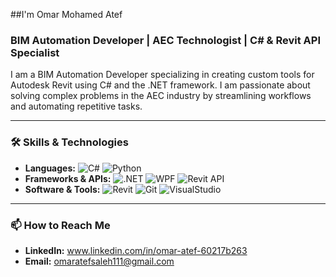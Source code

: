 ##I'm Omar Mohamed Atef

### BIM Automation Developer | AEC Technologist | C# & Revit API Specialist

I am a BIM Automation Developer specializing in creating custom tools for Autodesk Revit using C# and the .NET framework. I am passionate about solving complex problems in the AEC industry by streamlining workflows and automating repetitive tasks.

---

### 🛠️ Skills & Technologies

*   **Languages:**
    ![C#](https://img.shields.io/badge/C%23-239120?style=for-the-badge&logo=c-sharp&logoColor=white)
    ![Python](https://img.shields.io/badge/Python-239120?style=for-the-badge&logo=Python&logoColor=white)
*   **Frameworks & APIs:**
    ![.NET](https://img.shields.io/badge/.NET-512BD4?style=for-the-badge&logo=dotnet&logoColor=white)
    ![WPF](https://img.shields.io/badge/WPF-512BD4?style=for-the-badge&logo=.net&logoColor=white)
    ![Revit API](https://img.shields.io/badge/Revit%20API-8A2BE2?style=for-the-badge&logo=autodesk&logoColor=white)
*   **Software & Tools:**
    ![Revit](https://img.shields.io/badge/Revit-002D62?style=for-the-badge&logo=autodesk&logoColor=white)
    ![Git](https://img.shields.io/badge/GIT-E44C30?style=for-the-badge&logo=git&logoColor=white)
    ![VisualStudio](https://img.shields.io/badge/Visual_Studio-5C2D91?style=for-the-badge&logo=visual%20studio&logoColor=white)

---

### 📫 How to Reach Me

*   **LinkedIn:** www.linkedin.com/in/omar-atef-60217b263
*   **Email:** omaratefsaleh111@gmail.com
